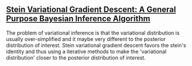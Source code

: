 ## [Stein Variational Gradient Descent: A General Purpose Bayesian Inference Algorithm](https://arxiv.org/abs/1608.04471)

The problem of variational inference is that the variational distribution is usually over-simplified and it maybe very different to the posterior distribution of interest. Stein variational gradient descent favors the stein's identity and thus using a iterative methods to make the 'variational distribution' closer to the posterior distribution of interest.